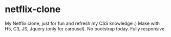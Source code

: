 # netflix-clone
My Netflix clone, just for fun and refresh my CSS knowledge :)
Make with H5, C3, JS, Jquery (only for carousel). No bootstrap today.
Fully responsive.
